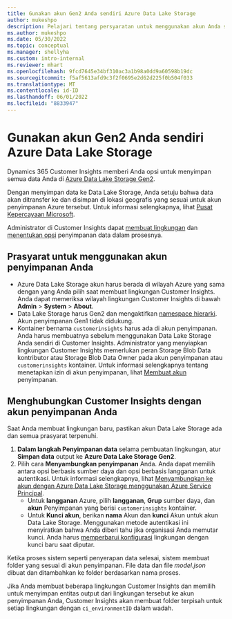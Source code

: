 ```yaml
---
title: Gunakan akun Gen2 Anda sendiri Azure Data Lake Storage
author: mukeshpo
description: Pelajari tentang persyaratan untuk menggunakan akun Anda sendiri Azure Data Lake Storage untuk menyimpan data Customer Insights.
ms.author: mukeshpo
ms.date: 05/30/2022
ms.topic: conceptual
ms.manager: shellyha
ms.custom: intro-internal
ms.reviewer: mhart
ms.openlocfilehash: 9fcd7645e34bf310ac3a1b98a0dd9a60598b19dc
ms.sourcegitcommit: f5af5613afd9c3f2f0695e2d62d225f0b504f033
ms.translationtype: MT
ms.contentlocale: id-ID
ms.lasthandoff: 06/01/2022
ms.locfileid: "8833947"
---
```

# <a name="use-your-own-azure-data-lake-storage-gen2-account"></a>Gunakan akun Gen2 Anda sendiri Azure Data Lake Storage

Dynamics 365 Customer Insights memberi Anda opsi untuk menyimpan semua data Anda di [Azure Data Lake Storage Gen2](/azure/storage/blobs/data-lake-storage-introduction).

Dengan menyimpan data ke Data Lake Storage, Anda setuju bahwa data akan ditransfer ke dan disimpan di lokasi geografis yang sesuai untuk akun penyimpanan Azure tersebut. Untuk informasi selengkapnya, lihat [Pusat Kepercayaan Microsoft](https://www.microsoft.com/trust-center).

Administrator di Customer Insights dapat [membuat lingkungan](create-environment.md) dan [menentukan opsi](create-environment.md#step-2-configure-data-storage) penyimpanan data dalam prosesnya.

## <a name="prerequisites-to-use-your-storage-account"></a>Prasyarat untuk menggunakan akun penyimpanan Anda

- Azure Data Lake Storage akun harus berada di wilayah Azure yang sama dengan yang Anda pilih saat membuat lingkungan Customer Insights. Anda dapat memeriksa wilayah lingkungan Customer Insights di bawah **Admin** > **System** > **About**.
- Data Lake Storage harus Gen2 dan mengaktifkan [namespace hierarki](/azure/storage/blobs/create-data-lake-storage-account). Akun penyimpanan Gen1 tidak didukung.
- Kontainer bernama `customerinsights` harus ada di akun penyimpanan. Anda harus membuatnya sebelum menggunakan Data Lake Storage Anda sendiri di Customer Insights. Administrator yang menyiapkan lingkungan Customer Insights memerlukan peran Storage Blob Data kontributor atau Storage Blob Data Owner pada akun penyimpanan atau `customerinsights` kontainer. Untuk informasi selengkapnya tentang menetapkan izin di akun penyimpanan, lihat [Membuat akun](/azure/storage/common/storage-account-create?toc=%2Fazure%2Fstorage%2Fblobs%2Ftoc.json&tabs=azure-portal) penyimpanan.

## <a name="connect-customer-insights-with-your-storage-account"></a>Menghubungkan Customer Insights dengan akun penyimpanan Anda

Saat Anda membuat lingkungan baru, pastikan akun Data Lake Storage ada dan semua prasyarat terpenuhi.

1. **Dalam langkah Penyimpanan data** selama pembuatan lingkungan, atur **Simpan data** output ke **Azure Data Lake Storage Gen2**.
1. Pilih cara **Menyambungkan penyimpanan** Anda. Anda dapat memilih antara opsi berbasis sumber daya dan opsi berbasis langganan untuk autentikasi. Untuk informasi selengkapnya, lihat [Menyambungkan ke akun dengan Azure Data Lake Storage menggunakan Azure Service Principal](connect-service-principal.md).
   - Untuk **langganan** Azure, pilih **langganan**, **Grup** sumber daya, dan **akun** Penyimpanan yang berisi `customerinsights` kontainer.
   - Untuk **Kunci akun**, berikan **nama** Akun dan **kunci** Akun untuk akun Data Lake Storage. Menggunakan metode autentikasi ini menyiratkan bahwa Anda diberi tahu jika organisasi Anda memutar kunci. Anda harus [memperbarui konfigurasi](manage-environments.md#edit-an-existing-environment) lingkungan dengan kunci baru saat diputar.

Ketika proses sistem seperti penyerapan data selesai, sistem membuat folder yang sesuai di akun penyimpanan. File data dan file *model.json* dibuat dan ditambahkan ke folder berdasarkan nama proses.

Jika Anda membuat beberapa lingkungan Customer Insights dan memilih untuk menyimpan entitas output dari lingkungan tersebut ke akun penyimpanan Anda, Customer Insights akan membuat folder terpisah untuk setiap lingkungan dengan `ci_environmentID` dalam wadah.
